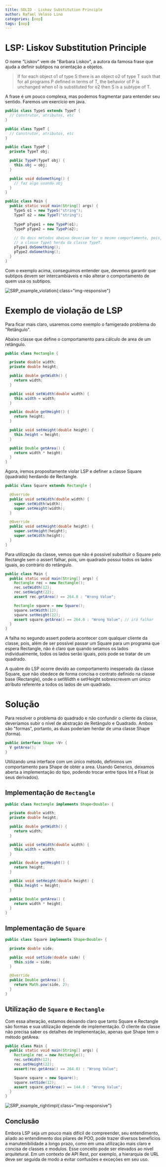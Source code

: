 ```yaml
---
title: SOLID - Liskov Substitution Principle
author: Rafael Veloso Lino
categories: [oop]
tags: [oop]
---
```


# LSP: Liskov Substitution Principle

<p>O nome "Liskov" vem de "Barbara Liskov", a autora da famosa frase que ajuda a definir subtipos na orientação a objetos.</p>

> If for each object o1 of type S there is an object o2 of type T such that for all programs P defined in terms of T,
> the behavior of P is unchanged when o1 is substituted for o2 then S is a subtype of T.

<p>A frase é um pouco complexa, mas podemos fragmentar para entender seu sentido. Faremos um exercício em java.</p>

```java
public class TypeS extends TypeT {
  // Construtor, atributos, etc
}

public class TypeT {
  // Construtor, atributos, etc
}

public class TypeP {
  private TypeT obj;

  public TypeP(TypeT obj) {
    this.obj = obj;
  }

  public void doSomething() {
    // faz algo usando obj
  }
}

public class Main {
  public static void main(String[] args) {
    TypeS o1 = new TypeS("string");
    TypeT o2 = new TypeT("string");
    
    TypeP pType1 = new TypeP(o1);
    TypeP pType2 = new TypeP(o2);
    
    // Os dois métodos abaixo deveriam ter o mesmo comportamento, pois,
    // a classe TypeS herda da classe TypeT.
    pType1.doSomething();
    pType2.doSomething();
  }
}
```

<p>Com o exemplo acima, conseguimos entender que, devemos garantir que subtipos devem ser intercambiáveis e não
 alterar o comportamento de quem usa os subtipos.
</p>

![SRP_example_violation](/assets/img/class_diagram_lsp.svg){:class="img-responsive"}

# Exemplo de violação de LSP

<p>Para ficar mais claro, usaremos como exemplo o famigerado problema do "Retângulo".</p>

<p>Abaixo classe que define o comportamento para cálculo de area de um retângulo.</p>

```java
public class Rectangle {

  private double width;
  private double height;

  public double getWidth() {
    return width;
  }

  public void setWidth(double width) {
    this.width = width;
  }

  public double getHeight() {
    return height;
  }

  public void setHeight(double height) {
    this.height = height;
  }

  public Double getArea() {
    return width * height;
  }
}
```

<p>Agora, iremos propositamente violar LSP e definer a classe Square (quadrado) herdando de Rectangle.</p>

```java
public class Square extends Rectangle {

  @Override
  public void setWidth(double width) {
    super.setWidth(width);
    super.setHeight(width);
  }

  @Override
  public void setHeight(double height) {
    super.setHeight(height);
    super.setWidth(height);
  }
}
```

<p>Para utilização da classe, vemos que não é possível substituir o Square pelo Rectangle sem o assert falhar, pois,
um quadrado possui todos os lados iguais, ao contrário do retângulo.</p>

```java
public class Main {
  public static void main(String[] args) {
    Rectangle rec = new Rectangle();
    rec.setWidth(12);
    rec.setHeight(22);
    assert rec.getArea() == 264.0 : "Wrong Value";

    Rectangle square = new Square();
    square.setWidth(12);
    square.setHeight(22);
    assert square.getArea() == 264.0 : "Wrong Value"; // irá falhar
  }
}
```

<p>A falha no segundo assert poderia acontecer com qualquer cliente da classe, pois, além de ser possível passar um Square para um programa que espera Rectangle, não é claro que quando setamos os lados individualmente,
todos os lados serão iguais, pois pode se tratar de um quadrado.</p>

<p>A quabre do LSP ocorre devido ao comportamento inesperado da classe Square, que não obedece de forma concisa o contrato definido na classe base (Rectangle), onde o setWidth e setHeight 
sobrescrevem um único atributo referente a todos os lados de um quadrado.</p>

# Solução

<p>Para resolver o problema do quadrado e não confundir o cliente da classe, deveríamos subir o nível de abstração de Retângulo e Quadrado. Ambos são "formas", portanto, as duas poderiam herdar de uma classe 
Shape (forma). </p>

```java
public interface Shape <V> {
  V getArea();
}
```

<p>Utilizando uma interface com um único método, definimos um comportamento para Shape de obter a area. Usando Generics, deixamos aberta a implementação do tipo, podendo trocar entre tipos Int e Float (e seus derivados).</p>

## Implementação de `Rectangle`

```java
public class Rectangle implements Shape<Double> {

  private double width;
  private double height;

  public double getWidth() {
    return width;
  }

  public void setWidth(double width) {
    this.width = width;
  }

  public double getHeight() {
    return height;
  }

  public void setHeight(double height) {
    this.height = height;
  }

  public Double getArea() {
    return width * height;
  }
}
```

## Implementação de `Square`

```java
public class Square implements Shape<Double> {

  private double side;

  public void setSide(double side) {
    this.side = side;
  }

  @Override
  public Double getArea() {
    return Math.pow(side, 2);
  }
}
```

## Utilização de `Square` e `Rectangle`

<p>Com essa alteração, estamos deixando claro que tanto Square e Rectangle são formas e sua utilização depende de implementação.
O cliente da classe não precisa saber os detalhes de implementação, apenas que Shape tem o método getArea.</p>

```java
public class Main {
  public static void main(String[] args) {
    Rectangle rec = new Rectangle();
    rec.setWidth(12);
    rec.setHeight(22);
    assert(rec.getArea() == 264.0) : "Wrong Value";

    Square square = new Square();
    square.setSide(12);
    assert square.getArea() == 144.0 : "Wrong Value";
  }
}
```

![SRP_example_rightimpl](/assets/img/class_diagram_lsp_right_impl.svg){:class="img-responsive"}

## Conclusão

<p>Embora LSP seja um pouco mais difícil de compreender, seu entendimento, aliado ao entendimento dos pilares de POO, pode trazer diversos
 benefícios a manutenibilidade a longo prazo, como em uma utilização mais claro e concisa de classes e modulos. Esse conceito pode ser elevados ao nível
arquitetural. Em um contexto de API Rest, por exemplo, a hierarquia de URL deve ser seguida de modo a evitar confusões e exceções em seu uso.</p>